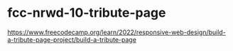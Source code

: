 # fcc-nrwd-10-tribute-page

https://www.freecodecamp.org/learn/2022/responsive-web-design/build-a-tribute-page-project/build-a-tribute-page